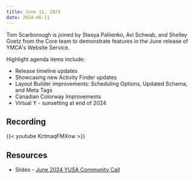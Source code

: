 ```yaml
---
title: June 11, 2024
date: 2024-06-11
---
```


Tom Scarborough is joined by Stasya Paliienko, Avi Schwab, and Shelley Goetz from the Core team to demonstrate features in the June release of YMCA's Website Service.

Highlight agenda items include:

-   Release timeline updates
-   Showcasing new Activity Finder updates
-   Layout Builder improvements: Scheduling Options, Updated Schema, and Meta Tags
-   Canadian Colorway Improvements
-   Virtual Y - sunsetting at end of 2024

## Recording

{{< youtube KctmaqFMXnw >}}

## Resources

-   Slides - [June 2024 YUSA Community Call](</monthly-calls/decks/2024-06 YUSA Community Call.pdf>)
